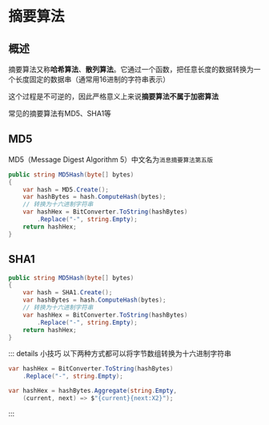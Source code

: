 # 摘要算法

## 概述

摘要算法又称**哈希算法**、**散列算法**。它通过一个函数，把任意长度的数据转换为一个长度固定的数据串（通常用16进制的字符串表示）

这个过程是不可逆的，因此严格意义上来说**摘要算法不属于加密算法**

常见的摘要算法有MD5、SHA1等

## MD5

MD5（Message Digest Algorithm 5）中文名为`消息摘要算法第五版`

```csharp
public string MD5Hash(byte[] bytes)
{
    var hash = MD5.Create();
    var hashBytes = hash.ComputeHash(bytes);
    // 转换为十六进制字符串
    var hashHex = BitConverter.ToString(hashBytes)
        .Replace("-", string.Empty);
    return hashHex;
}
```

## SHA1

```csharp
public string MD5Hash(byte[] bytes)
{
    var hash = SHA1.Create();
    var hashBytes = hash.ComputeHash(bytes);
    // 转换为十六进制字符串
    var hashHex = BitConverter.ToString(hashBytes)
        .Replace("-", string.Empty);
    return hashHex;
}
```

::: details 小技巧
以下两种方式都可以将字节数组转换为十六进制字符串

```csharp
var hashHex = BitConverter.ToString(hashBytes)
    .Replace("-", string.Empty);
```

```csharp
var hashHex = hashBytes.Aggregate(string.Empty,
    (current, next) => $"{current}{next:X2}");
```
:::